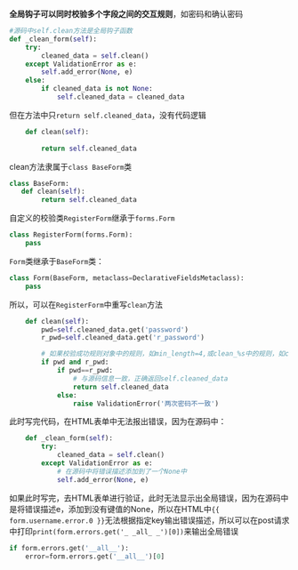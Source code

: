 **全局钩子可以同时校验多个字段之间的交互规则**，如密码和确认密码

```python
#源码中self.clean方法是全局钩子函数
def _clean_form(self):
	try:
		cleaned_data = self.clean()
	except ValidationError as e:
		self.add_error(None, e)
	else:
		if cleaned_data is not None:
			self.cleaned_data = cleaned_data
```

但在方法中只`return self.cleaned_data`，没有代码逻辑

```python
    def clean(self):
     
        return self.cleaned_data
```



clean方法隶属于`class BaseForm`类

```python
class BaseForm:
   def clean(self):
        return self.cleaned_data
```

自定义的校验类`RegisterForm`继承于`forms.Form`

```python
class RegisterForm(forms.Form):
    pass
```

`Form`类继承于`BaseForm`类：

```python
class Form(BaseForm, metaclass=DeclarativeFieldsMetaclass):
    pass
```

所以，可以在`RegisterForm`中重写`clean`方法

```python
    def clean(self):
        pwd=self.cleaned_data.get('password')
        r_pwd=self.cleaned_data.get('r_password')

        # 如果校验成功规则对象中的规则，如min_length=4,或clean_%s中的规则，如clean_password、clean_r_password，那么他们会被存储在cleaned_data字典中，否则就会在errors字典中，所以先从cleaned_data中查询出两个校验成功的字段值，如果可以查询出两个字段，再进行校验
        if pwd and r_pwd:
            if pwd==r_pwd:
                # 与源码信息一致，正确返回self.cleaned_data
                return self.cleaned_data
            else:
                raise ValidationError('两次密码不一致')
```

此时写完代码，在HTML表单中无法报出错误，因为在源码中：

```python
    def _clean_form(self):
        try:
            cleaned_data = self.clean()
        except ValidationError as e:
            # 在源码中将错误描述添加到了一个None中
            self.add_error(None, e)
```



如果此时写完，去HTML表单进行验证，此时无法显示出全局错误，因为在源码中是将错误描述e，添加到没有键值的None，所以在HTML中`{{ form.username.error.0 }}`无法根据指定key输出错误描述，所以可以在post请求中打印`print(form.errors.get('_ _all_ _')[0])`来输出全局错误

```python
if form.errors.get('__all__'):
    error=form.errors.get('__all__')[0]
```





